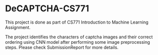# DeCAPTCHA-CS771
This project is done as part of CS771 Introduction to Machine Learning Assignment.

The project identifies the characters of captcha images and their correct ordering using CNN model after performing some image preprocessing steps.
Please check SubmissionReport for more details.
